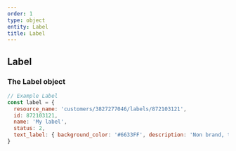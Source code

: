 ```yaml
---
order: 1
type: object
entity: Label
title: Label
---
```


## Label

### The Label object

```javascript
// Example Label
const label = {
  resource_name: 'customers/3827277046/labels/872103121',
  id: 872103121,
  name: 'My label',
  status: 2,
  text_label: { background_color: '#6633FF', description: 'Non brand, traditional cold traffic via search' },
}
```
